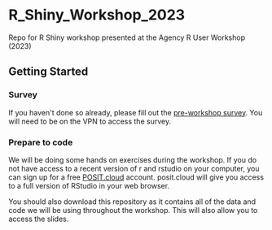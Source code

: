 # R_Shiny_Workshop_2023
Repo for R Shiny workshop presented at the Agency R User Workshop (2023)

## Getting Started

### Survey
If you haven't done so already, please fill out the [pre-workshop survey](https://rstudio-connect.dmap-stage.aws.epa.gov/content/50d3d879-a0c9-4757-87dc-202b59c3fb3a/). You will need to be on the VPN to access the survey.

### Prepare to code
We will be doing some hands on exercises during the workshop. If you do not have access to a recent version of r and rstudio on your computer, you can sign up for a free [POSIT.cloud](https://login.posit.cloud/register?redirect=https%3A%2F%2Fclient.login.posit.cloud%2Foauth%2Flogin%3Fshow_auth%3D0%26show_login%3D0) account. posit.cloud will give you access to a full version of RStudio in your web browser.

You should also download this repository as it contains all of the data and code we will be using throughout the workshop. This will also allow you to access the slides.